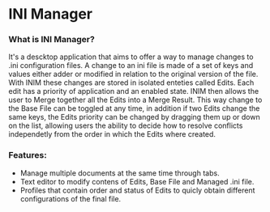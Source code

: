 # INI Manager

### What is INI Manager?
It's a descktop application that aims to offer a way to manage changes to .ini configuration files. 
A change to an ini file is made of a set of keys and values either adder or modified in relation to the original version of the file.
With INIM these changes are stored in isolated enteties called Edits. Each edit has a priority of application and an enabled state.
INIM then allows the user to Merge together all the Edits into a Merge Result.
This way change to the Base File can be toggled at any time, in addition if two Edits change the same keys, the Edits priority can be changed by dragging them up or down on the list, allowing users the ability to decide how to resolve conflicts independetly from the order in which the Edits where created.

### Features:
* Manage multiple documents at the same time through tabs.
* Text editor to modify contens of Edits, Base File and Managed .ini file.
* Profiles that contain order and status of Edits to quicly obtain different configurations of the final file.
